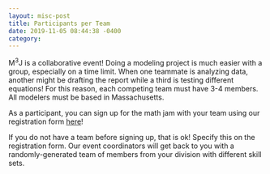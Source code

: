 ```yaml
---
layout: misc-post
title: Participants per Team
date: 2019-11-05 08:44:38 -0400
category: 
---
```


<p>M<sup>3</sup>J is a collaborative event! Doing a modeling project is much easier with a group, especially on a time limit. When one teammate is analyzing data, another might be drafting the report while a third is testing different equations! For this reason, each competing team must have 3-4 members. All modelers must be based in Massachusetts.
</p>
<p>As a participant, you can sign up for the math jam with your team using our registration form <a href="http://wpi.qualtrics.com/jfe/form/SV_4JBDYhsAq8jDWzI">here</a>!
</p>
<p>If you do not have a team before signing up, that is ok! Specify this on the registration form. Our event coordinators will get back to you with a randomly-generated team of members from your division with different skill sets.
</p>
